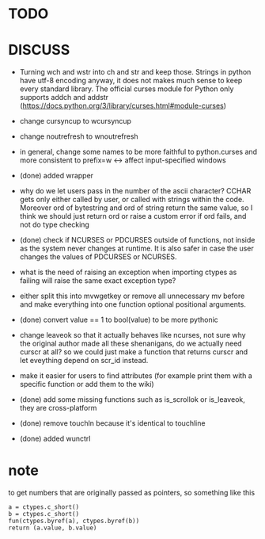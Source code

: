 # TODO

# DISCUSS

- Turning wch and wstr into ch and str and keep those. Strings in python have utf-8 encoding anyway, it does not makes much sense to keep every standard library. The official curses module for Python only supports addch and addstr (https://docs.python.org/3/library/curses.html#module-curses)

- change cursyncup to wcursyncup
- change noutrefresh to wnoutrefresh
- in general, change some names to be more faithful to python.curses and more consistent to prefix=w <-> affect input-specified windows

- (done) added wrapper

- why do we let users pass in the number of the ascii character? CCHAR gets only either called by user, or called with strings within the code. Moreover ord of bytestring and ord of string return the same value, so I think we should just return ord or raise a custom error if ord fails, and not do type checking

- (done) check if NCURSES or PDCURSES outside of functions, not inside as the system never changes at runtime. It is also safer in case the user changes the values of PDCURSES or NCURSES.
 
- what is the need of raising an exception when importing ctypes as failing will raise the same exact exception type?

- either split this into mvwgetkey or remove all unnecessary mv before and make everything into one function optional positional arguments.

- (done) convert value == 1 to bool(value) to be more pythonic

- change leaveok so that it actually behaves like ncurses, not sure why the original author made all these shenanigans, do we actually need curscr at all? so we could just make a function that returns curscr and let eveything depend on scr_id instead.

- make it easier for users to find attributes (for example print them with a specific function or add them to the wiki)

- (done) add some missing functions such as is_scrollok or is_leaveok, they are cross-platform

- (done) remove touchln because it's identical to touchline

- (done) added wunctrl

# note

to get numbers that are originally passed as pointers, so something like this

    a = ctypes.c_short()
    b = ctypes.c_short()
    fun(ctypes.byref(a), ctypes.byref(b))
    return (a.value, b.value)